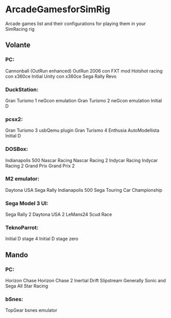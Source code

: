 # ArcadeGamesforSimRig
Arcade games list and their configurations for playing them in your SimRacing rig

## Volante

### PC:

Cannonball (OutRun enhanced)
OutRun 2006 con FXT mod
Hotshot racing con x360ce
Initial Unity con x360ce
Sega Rally Revo

### DuckStation:

Gran Turismo 1 neGcon emulation
Gran Turismo 2 neGcon emulation
Initial D

### pcsx2:

Gran Turismo 3 usbQemu plugin
Gran Turismo 4
Enthusia
AutoModellista
Initial D

### DOSBox:

Indianapolis 500
Nascar Racing
Nascar Racing 2
Indycar Racing
Indycar Racing 2
Grand Prix 
Grand Prix 2

### M2 emulator:

Daytona USA
Sega Rally
Indianapolis 500
Sega Touring Car Championship

### Sega Model 3 UI:

Sega Rally 2
Daytona USA 2
LeMans24
Scud Race

### TeknoParrot:

Initial D stage 4
Initial D stage zero

## Mando

### PC:

Horizon Chase
Horizon Chase 2
Inertial Drift
Slipstream
Generally
Sonic and Sega All Star Racing


### bSnes:

TopGear bsnes emulator

